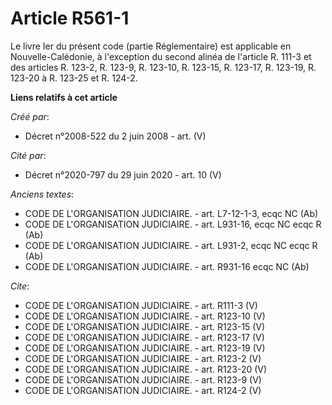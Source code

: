 # Article R561-1

Le livre Ier du présent code (partie Réglementaire) est applicable en Nouvelle-Calédonie, à l'exception du second alinéa de
l'article R. 111-3 et des articles R. 123-2, R. 123-9, R. 123-10, R. 123-15, R. 123-17, R. 123-19, R. 123-20 à R. 123-25 et
R. 124-2.

**Liens relatifs à cet article**

_Créé par_:

  - Décret n°2008-522 du 2 juin 2008 - art. (V)

_Cité par_:

  - Décret n°2020-797 du 29 juin 2020 - art. 10 (V)

_Anciens textes_:

  - CODE DE L'ORGANISATION JUDICIAIRE. - art. L7-12-1-3, ecqc NC (Ab)
  - CODE DE L'ORGANISATION JUDICIAIRE. - art. L931-16, ecqc NC ecqc R (Ab)
  - CODE DE L'ORGANISATION JUDICIAIRE. - art. L931-2, ecqc NC ecqc R (Ab)
  - CODE DE L'ORGANISATION JUDICIAIRE. - art. R931-16 ecqc NC (Ab)

_Cite_:

  - CODE DE L'ORGANISATION JUDICIAIRE. - art. R111-3 (V)
  - CODE DE L'ORGANISATION JUDICIAIRE. - art. R123-10 (V)
  - CODE DE L'ORGANISATION JUDICIAIRE. - art. R123-15 (V)
  - CODE DE L'ORGANISATION JUDICIAIRE. - art. R123-17 (V)
  - CODE DE L'ORGANISATION JUDICIAIRE. - art. R123-19 (V)
  - CODE DE L'ORGANISATION JUDICIAIRE. - art. R123-2 (V)
  - CODE DE L'ORGANISATION JUDICIAIRE. - art. R123-20 (V)
  - CODE DE L'ORGANISATION JUDICIAIRE. - art. R123-9 (V)
  - CODE DE L'ORGANISATION JUDICIAIRE. - art. R124-2 (V)
